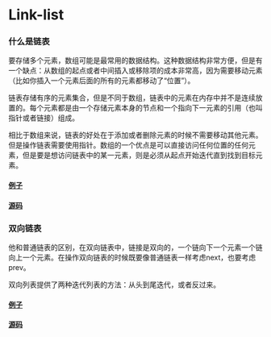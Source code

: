 # Link-list
### 什么是链表
要存储多个元素，数组可能是最常用的数据结构。这种数据结构非常方便，但是有一个缺点：从数组的起点或者中间插入或移除项的成本非常高，因为需要移动元素（比如你插入一个元素后面的所有的元素都移动了“位置”）。

链表存储有序的元素集合，但是不同于数组，链表中的元素在内存中并不是连续放置的。每个元素都是由一个存储元素本身的节点和一个指向下一元素的引用（也叫指针或者链接）组成。

相比于数组来说，链表的好处在于添加或者删除元素的时候不需要移动其他元素。但是操作链表需要使用指针。数组的一个优点是可以直接访问任何位置的任何元素，但是要是想访问链表中的某一元素，则是必须从起点开始迭代直到找到目标元素。

#### [例子](https://liao123-git.github.io/LinkedList/LinkedList "例子")
#### [源码](https://github.com/liao123-git/LinkedList/blob/main/LinkedList.html "源码")

### 双向链表
他和普通链表的区别，在双向链表中，链接是双向的，一个链向下一个元素一个链向上一个元素。在操作双向链表的时候既要像普通链表一样考虑next，也要考虑prev。

双向列表提供了两种迭代列表的方法：从头到尾迭代，或者反过来。

#### [例子](https://liao123-git.github.io/LinkedList/DoublyLinkedList "例子")
#### [源码](https://github.com/liao123-git/LinkedList/blob/main/DoublyLinkedList.html "源码")
